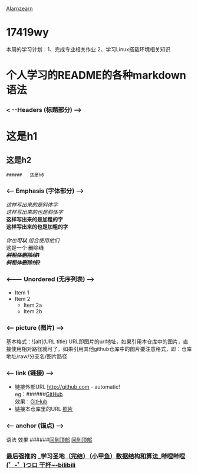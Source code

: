 [Alarnzearn](https://github.com/Alarnearn) 
# 17419wy
本周的学习计划：1、完成专业相关作业
              2、学习Linux搭载环境相关知识
              
# 个人学习的README的各种markdown语法 
### < --Headers (标题部分) -->
#   这是h1  
  ##   这是h2   
    ######   这是h6 

### <-- Emphasis (字体部分) -->
  *这样写出来的是斜体字*    <br>    _这样写出来的也是斜体字_   <br>   **这样写出来的是加粗的字**  <br>      __这样写出来的也是加粗的字__       
 <br> _你也**可以** 组合使用他们_      <br> 这是一个 ~~删除线~~      <br> ***~~斜粗体删除线1~~***	        <br> ~~***斜粗体删除线2***~~
          
### <--- Unordered (无序列表) -->
* Item 1
* Item 2
  * Item 2a
  * Item 2b

### <-- picture (图片) -->
基本格式：![alt](URL title)
URL即图片的url地址，如果引用本仓库中的图片，直接使用相对路径就可了，如果引用其他github仓库中的图片要注意格式，即：仓库地址/raw/分支名/图片路径

### <-- link (链接) -->
* 链接外部URL  http://github.com - automatic!   
   eg：######[GitHub](http://github.com)  <br>效果：[GitHub](http://github.com)
* 链接本仓库里的URL  [照片](./照片)

### <-- anchor (锚点) -->
语法	                        效果
######[回到顶部](#readme)	     [回到顶部](#readme)	

### 最后强推的  _学习圣地[（完结）（小甲鱼）数据结构和算法_哔哩哔哩 (゜-゜)つロ 干杯~-bilibili  ](https://www.bilibili.com/video/av2975983)
